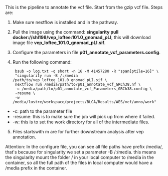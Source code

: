 This is the pipeline to annotate the vcf file. Start from the gzip vcf file. Steps are:

1. Make sure nextflow is installed and in the pathway.
2. Pull the image using the command: **singularity pull docker://shl198/vep_loftee:101.0_gnomad_pLI**, this will download image file **vep_loftee_101.0_gnomad_pLI.sif**.
3. Configure the parameters in file **p01_annotate_vcf_parameters.config**.
4. Run the following command:
     
		bsub -o log.txt -q short -n 16 -M 41457280 -R "span[ptile=16]" \
		"singularity run -B /:/media /path/to/vep_loftee_101.0_gnomad_pLI.sif \
		nextflow run /media/path/to/p01_annotate_vcf_GRCh38.nf \
		-c /media/path/to/p01_annotate_vcf_Parameters_GRCh38.config \
		-resume \
		-w /media/lustre/workspace/projects/BLCA/Results/WES/vcf/anno/work"
* -c: path to the parameter file
* -resume: this is to make sure the job will pick up from where it failed.
* -w: this is to set the work directory for all of the intermediate files.

5. Files startswith m are for further downstream analysis after vep annotation.

Attention: In the configure file, you can see all file paths have prefix /media/, that's because for singularity we set a parameter -B /:/media. this means the singularity mount the folder / in your local computer to /media in the container, so all the full path of the files in local computer would have a /media prefix in the container.